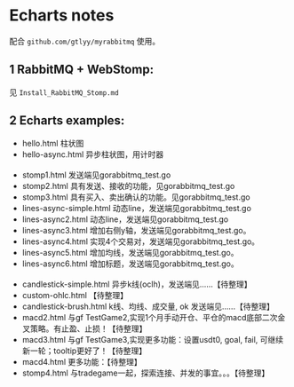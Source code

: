 # Echarts notes
配合 `github.com/gtlyy/myrabbitmq` 使用。

## 1 RabbitMQ + WebStomp:
见 `Install_RabbitMQ_Stomp.md`

## 2 Echarts examples:
- hello.html			    柱状图
- hello-async.html		    异步柱状图，用计时器
<br><br>
- stomp1.html		    	发送端见gorabbitmq_test.go
- stomp2.html			    具有发送、接收的功能，见gorabbitmq_test.go
- stomp3.html			    具有买入、卖出确认的功能。见gorabbitmq_test.go
- lines-async-simple.html	动态line，发送端见gorabbitmq_test.go
- lines-async2.html		    动态line，发送端见gorabbitmq_test.go
- lines-async3.html		    增加右侧y轴，发送端见gorabbitmq_test.go。
- lines-async4.html		    实现4个交易对，发送端见gorabbitmq_test.go。
- lines-async5.html		    增加均线，发送端见gorabbitmq_test.go。
- lines-async6.html		    增加标题，发送端见gorabbitmq_test.go。
<br><br>
- candlestick-simple.html	异步k线(oclh)，发送端见......【待整理】
- custom-ohlc.html          【待整理】
- candlestick-brush.html    k线、均线、成交量, ok  发送端见......【待整理】
- macd2.html			    与gf TestGame2,实现1个月手动开仓、平仓的macd底部二次金叉策略。有止盈、止损！【待整理】
- macd3.html			    与gf TestGame3,实现更多功能：设置usdt0, goal, fail, 可继续新一轮；tooltip更好了！【待整理】
- macd4.html      	        更多功能：【待整理】
- stomp4.html 		        与tradegame一起，探索连接、并发的事宜。。。【待整理】

